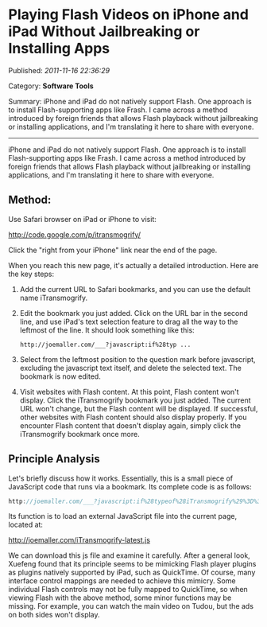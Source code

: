 # Playing Flash Videos on iPhone and iPad Without Jailbreaking or Installing Apps

Published: *2011-11-16 22:36:29*

Category: __Software Tools__

Summary: iPhone and iPad do not natively support Flash. One approach is to install Flash-supporting apps like Frash. I came across a method introduced by foreign friends that allows Flash playback without jailbreaking or installing applications, and I'm translating it here to share with everyone.

---------

iPhone and iPad do not natively support Flash. One approach is to install Flash-supporting apps like Frash. I came across a method introduced by foreign friends that allows Flash playback without jailbreaking or installing applications, and I'm translating it here to share with everyone.

## Method:

Use Safari browser on iPad or iPhone to visit:

<http://code.google.com/p/itransmogrify/>

Click the "right from your iPhone" link near the end of the page.

When you reach this new page, it's actually a detailed introduction. Here are the key steps:

1. Add the current URL to Safari bookmarks, and you can use the default name iTransmogrify.

2. Edit the bookmark you just added. Click on the URL bar in the second line, and use iPad's text selection feature to drag all the way to the leftmost of the line. It should look something like this:

   ```
   http://joemaller.com/___?javascript:if%28typ ...
   ```

3. Select from the leftmost position to the question mark before javascript, excluding the javascript text itself, and delete the selected text. The bookmark is now edited.

4. Visit websites with Flash content. At this point, Flash content won't display. Click the iTransmogrify bookmark you just added. The current URL won't change, but the Flash content will be displayed. If successful, other websites with Flash content should also display properly. If you encounter Flash content that doesn't display again, simply click the iTransmogrify bookmark once more.

## Principle Analysis

Let's briefly discuss how it works. Essentially, this is a small piece of JavaScript code that runs via a bookmark. Its complete code is as follows:

```javascript
http://joemaller.com/___?javascript:if%28typeof%28iTransmogrify%29%3D%3D%27undefined%27%29%7Bvar%20s%3Ddocument.createElement%28%27script%27%29%3Bs.src%3D%27http%3A%2F%2Fjoemaller.com%2FiTransmogrify-latest.js%3Fq%3D%27%2B%28new%20Date%29.getTime%28%29%3Bdocument.getElementsByTagName%28%27head%27%29%5B0%5D.appendChild%28s%29%7Dvoid%280%29
```

Its function is to load an external JavaScript file into the current page, located at:

http://joemaller.com/iTransmogrify-latest.js

We can download this js file and examine it carefully. After a general look, Xuefeng found that its principle seems to be mimicking Flash player plugins as plugins natively supported by iPad, such as QuickTime. Of course, many interface control mappings are needed to achieve this mimicry. Some individual Flash controls may not be fully mapped to QuickTime, so when viewing Flash with the above method, some minor functions may be missing. For example, you can watch the main video on Tudou, but the ads on both sides won't display.
